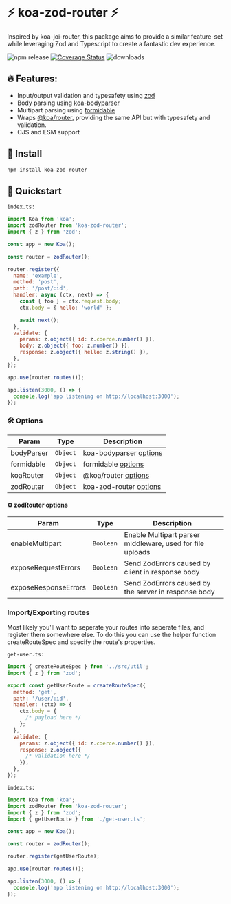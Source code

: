 # ⚡ koa-zod-router ⚡

Inspired by koa-joi-router, this package aims to provide a similar feature-set while leveraging Zod and Typescript to create a fantastic dev experience.

![npm release](https://img.shields.io/npm/v/koa-zod-router?label=latest)
[![Coverage Status](https://coveralls.io/repos/github/JakeFenley/koa-zod-router/badge.svg?branch=main)](https://coveralls.io/github/JakeFenley/koa-zod-router?branch=main)
![downloads](https://img.shields.io/npm/dm/koa-zod-router)

[zod]: https://github.com/colinhacks/zod
[koa-bodyparser]: https://github.com/koajs/bodyparser
[formidable]: https://github.com/node-formidable/formidable
[@koa/router]: https://github.com/koajs/router

## 🔥 Features:

- Input/output validation and typesafety using [zod][]
- Body parsing using [koa-bodyparser][]
- Multipart parsing using [formidable][]
- Wraps [@koa/router][], providing the same API but with typesafety and validation.
- CJS and ESM support

## 🚀 Install

```sh
npm install koa-zod-router
```

## 🚦 Quickstart

`index.ts:`

```js
import Koa from 'koa';
import zodRouter from 'koa-zod-router';
import { z } from 'zod';

const app = new Koa();

const router = zodRouter();

router.register({
  name: 'example',
  method: 'post',
  path: '/post/:id',
  handler: async (ctx, next) => {
    const { foo } = ctx.request.body;
    ctx.body = { hello: 'world' };

    await next();
  },
  validate: {
    params: z.object({ id: z.coerce.number() }),
    body: z.object({ foo: z.number() }),
    response: z.object({ hello: z.string() }),
  },
});

app.use(router.routes());

app.listen(3000, () => {
  console.log('app listening on http://localhost:3000');
});
```

### 🛠️ Options

| Param      | Type                | Description                                                                              |
| ---------- | ------------------- | ---------------------------------------------------------------------------------------- |
| bodyParser | <code>Object</code> | koa-bodyparser [options](https://github.com/koajs/bodyparser#options)                    |
| formidable | <code>Object</code> | formidable [options](https://github.com/node-formidable/formidable#options)              |
| koaRouter  | <code>Object</code> | @koa/router [options](https://github.com/koajs/router/blob/master/API.md#new-routeropts) |
| zodRouter  | <code>Object</code> | koa-zod-router [options](#⚙️-zodrouter-options)                                          |

#### ⚙️ zodRouter options

| Param                | Type                 | Description                                               |
| -------------------- | -------------------- | --------------------------------------------------------- |
| enableMultipart      | <code>Boolean</code> | Enable Multipart parser middleware, used for file uploads |
| exposeRequestErrors  | <code>Boolean</code> | Send ZodErrors caused by client in response body          |
| exposeResponseErrors | <code>Boolean</code> | Send ZodErrors caused by the server in response body      |

### Import/Exporting routes

Most likely you'll want to seperate your routes into seperate files, and register them somewhere else. To do this you can use the helper function createRouteSpec and specify the route's properties.

`get-user.ts:`

```js
import { createRouteSpec } from '../src/util';
import { z } from 'zod';

export const getUserRoute = createRouteSpec({
  method: 'get',
  path: '/user/:id',
  handler: (ctx) => {
    ctx.body = {
      /* payload here */
    };
  },
  validate: {
    params: z.object({ id: z.coerce.number() }),
    response: z.object({
      /* validation here */
    }),
  },
});
```

`index.ts:`

```js
import Koa from 'koa';
import zodRouter from 'koa-zod-router';
import { z } from 'zod';
import { getUserRoute } from './get-user.ts';

const app = new Koa();

const router = zodRouter();

router.register(getUserRoute);

app.use(router.routes());

app.listen(3000, () => {
  console.log('app listening on http://localhost:3000');
});
```
